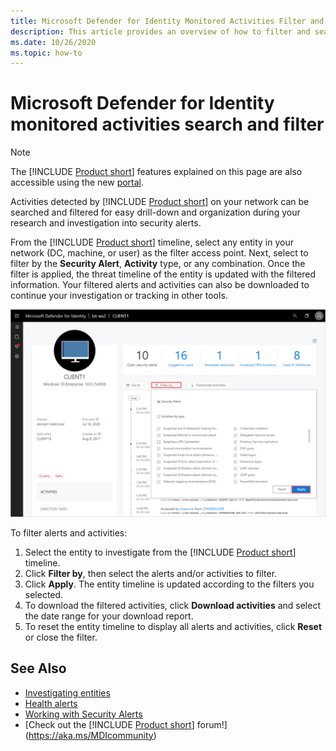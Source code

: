 ```yaml
---
title: Microsoft Defender for Identity Monitored Activities Filter and Search
description: This article provides an overview of how to filter and search monitored activities using Microsoft Defender for Identity.
ms.date: 10/26/2020
ms.topic: how-to
---
```


# Microsoft Defender for Identity monitored activities search and filter

> [!NOTE]
> The [!INCLUDE [Product short](includes/product-short.md)] features explained on this page are also accessible using the new [portal](https://portal.cloudappsecurity.com).

Activities detected by [!INCLUDE [Product short](includes/product-short.md)] on your network can be searched and filtered for easy drill-down and organization during your research and investigation into security alerts.

From the [!INCLUDE [Product short](includes/product-short.md)] timeline, select any entity in your network (DC, machine, or user) as the filter access point. Next, select to filter by the **Security Alert**, **Activity** type, or any combination. Once the filter is applied, the threat timeline of the entity is updated with the filtered information. Your filtered alerts and activities can also be downloaded to continue your investigation or tracking in other tools.

![Filter alerts and activities](media/activities-filter.png)

To filter alerts and activities:

 1. Select the entity to investigate from the [!INCLUDE [Product short](includes/product-short.md)] timeline.
 2. Click **Filter by**, then select the alerts and/or activities to filter.
 3. Click **Apply**. The entity timeline is updated according to the filters you selected.
 4. To download the filtered activities, click **Download activities** and select the date range for your download report.
 5. To reset the entity timeline to display all alerts and activities, click **Reset** or close the filter.

## See Also

- [Investigating entities](investigate-entity.md)
- [Health alerts](health-alerts.md)
- [Working with Security Alerts](working-with-suspicious-activities.md)
- [Check out the [!INCLUDE [Product short](includes/product-short.md)] forum!](https://aka.ms/MDIcommunity)
